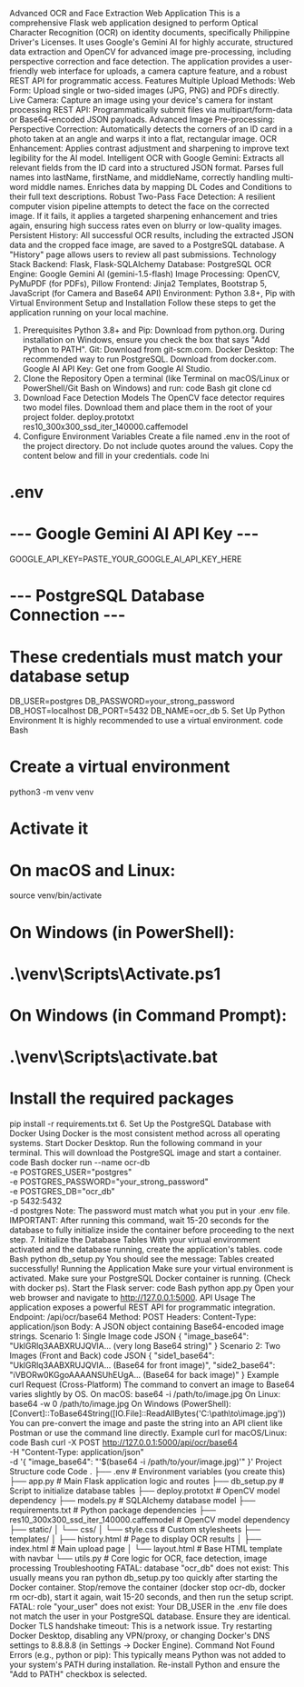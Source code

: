 Advanced OCR and Face Extraction Web Application
This is a comprehensive Flask web application designed to perform Optical Character Recognition (OCR) on identity documents, specifically Philippine Driver's Licenses. It uses Google's Gemini AI for highly accurate, structured data extraction and OpenCV for advanced image pre-processing, including perspective correction and face detection.
The application provides a user-friendly web interface for uploads, a camera capture feature, and a robust REST API for programmatic access.
Features
Multiple Upload Methods:
Web Form: Upload single or two-sided images (JPG, PNG) and PDFs directly.
Live Camera: Capture an image using your device's camera for instant processing
REST API: Programmatically submit files via multipart/form-data or Base64-encoded JSON payloads.
Advanced Image Pre-processing:
Perspective Correction: Automatically detects the corners of an ID card in a photo taken at an angle and warps it into a flat, rectangular image.
OCR Enhancement: Applies contrast adjustment and sharpening to improve text legibility for the AI model.
Intelligent OCR with Google Gemini:
Extracts all relevant fields from the ID card into a structured JSON format.
Parses full names into lastName, firstName, and middleName, correctly handling multi-word middle names.
Enriches data by mapping DL Codes and Conditions to their full text descriptions.
Robust Two-Pass Face Detection:
A resilient computer vision pipeline attempts to detect the face on the corrected image.
If it fails, it applies a targeted sharpening enhancement and tries again, ensuring high success rates even on blurry or low-quality images.
Persistent History:
All successful OCR results, including the extracted JSON data and the cropped face image, are saved to a PostgreSQL database.
A "History" page allows users to review all past submissions.
Technology Stack
Backend: Flask, Flask-SQLAlchemy
Database: PostgreSQL
OCR Engine: Google Gemini AI (gemini-1.5-flash)
Image Processing: OpenCV, PyMuPDF (for PDFs), Pillow
Frontend: Jinja2 Templates, Bootstrap 5, JavaScript (for Camera and Base64 API)
Environment: Python 3.8+, Pip with Virtual Environment
Setup and Installation
Follow these steps to get the application running on your local machine.
1. Prerequisites
Python 3.8+ and Pip: Download from python.org. During installation on Windows, ensure you check the box that says "Add Python to PATH".
Git: Download from git-scm.com.
Docker Desktop: The recommended way to run PostgreSQL. Download from docker.com.
Google AI API Key: Get one from Google AI Studio.
2. Clone the Repository
Open a terminal (like Terminal on macOS/Linux or PowerShell/Git Bash on Windows) and run:
code
Bash
git clone <your-repo-url>
cd <your-project-folder>
3. Download Face Detection Models
The OpenCV face detector requires two model files. Download them and place them in the root of your project folder.
deploy.prototxt
res10_300x300_ssd_iter_140000.caffemodel
4. Configure Environment Variables
Create a file named .env in the root of the project directory. Do not include quotes around the values. Copy the content below and fill in your credentials.
code
Ini
# .env

# --- Google Gemini AI API Key ---
GOOGLE_API_KEY=PASTE_YOUR_GOOGLE_AI_API_KEY_HERE

# --- PostgreSQL Database Connection ---
# These credentials must match your database setup
DB_USER=postgres
DB_PASSWORD=your_strong_password
DB_HOST=localhost
DB_PORT=5432
DB_NAME=ocr_db
5. Set Up Python Environment
It is highly recommended to use a virtual environment.
code
Bash
# Create a virtual environment
python3 -m venv venv

# Activate it
# On macOS and Linux:
source venv/bin/activate
# On Windows (in PowerShell):
# .\venv\Scripts\Activate.ps1
# On Windows (in Command Prompt):
# .\venv\Scripts\activate.bat

# Install the required packages
pip install -r requirements.txt
6. Set Up the PostgreSQL Database with Docker
Using Docker is the most consistent method across all operating systems.
Start Docker Desktop.
Run the following command in your terminal. This will download the PostgreSQL image and start a container.
code
Bash
docker run --name ocr-db \
  -e POSTGRES_USER="postgres" \
  -e POSTGRES_PASSWORD="your_strong_password" \
  -e POSTGRES_DB="ocr_db" \
  -p 5432:5432 \
  -d postgres
Note: The password must match what you put in your .env file.
IMPORTANT: After running this command, wait 15-20 seconds for the database to fully initialize inside the container before proceeding to the next step.
7. Initialize the Database Tables
With your virtual environment activated and the database running, create the application's tables.
code
Bash
python db_setup.py
You should see the message: Tables created successfully!
Running the Application
Make sure your virtual environment is activated.
Make sure your PostgreSQL Docker container is running. (Check with docker ps).
Start the Flask server:
code
Bash
python app.py
Open your web browser and navigate to http://127.0.0.1:5000.
API Usage
The application exposes a powerful REST API for programmatic integration.
Endpoint: /api/ocr/base64
Method: POST
Headers: Content-Type: application/json
Body: A JSON object containing Base64-encoded image strings.
Scenario 1: Single Image
code
JSON
{
    "image_base64": "UklGRlq3AABXRUJQVlA... (very long Base64 string)"
}
Scenario 2: Two Images (Front and Back)
code
JSON
{
    "side1_base64": "UklGRlq3AABXRUJQVlA... (Base64 for front image)",
    "side2_base64": "iVBORw0KGgoAAAANSUhEUgA... (Base64 for back image)"
}
Example curl Request (Cross-Platform)
The command to convert an image to Base64 varies slightly by OS.
On macOS: base64 -i /path/to/image.jpg
On Linux: base64 -w 0 /path/to/image.jpg
On Windows (PowerShell): [Convert]::ToBase64String([IO.File]::ReadAllBytes('C:\path\to\image.jpg'))
You can pre-convert the image and paste the string into an API client like Postman or use the command line directly.
Example curl for macOS/Linux:
code
Bash
curl -X POST http://127.0.0.1:5000/api/ocr/base64 \
-H "Content-Type: application/json" \
-d '{ "image_base64": "'$(base64 -i /path/to/your/image.jpg)'" }'
Project Structure
code
Code
.
├── .env                  # Environment variables (you create this)
├── app.py                # Main Flask application logic and routes
├── db_setup.py           # Script to initialize database tables
├── deploy.prototxt       # OpenCV model dependency
├── models.py             # SQLAlchemy database model
├── requirements.txt      # Python package dependencies
├── res10_300x300_ssd_iter_140000.caffemodel # OpenCV model dependency
├── static/
│   └── css/
│       └── style.css     # Custom stylesheets
├── templates/
│   ├── history.html      # Page to display OCR results
│   ├── index.html        # Main upload page
│   └── layout.html       # Base HTML template with navbar
└── utils.py              # Core logic for OCR, face detection, image processing
Troubleshooting
FATAL: database "ocr_db" does not exist: This usually means you ran python db_setup.py too quickly after starting the Docker container. Stop/remove the container (docker stop ocr-db, docker rm ocr-db), start it again, wait 15-20 seconds, and then run the setup script.
FATAL: role "your_user" does not exist: Your DB_USER in the .env file does not match the user in your PostgreSQL database. Ensure they are identical.
Docker TLS handshake timeout: This is a network issue. Try restarting Docker Desktop, disabling any VPN/proxy, or changing Docker's DNS settings to 8.8.8.8 (in Settings -> Docker Engine).
Command Not Found Errors (e.g., python or pip): This typically means Python was not added to your system's PATH during installation. Re-install Python and ensure the "Add to PATH" checkbox is selected.
